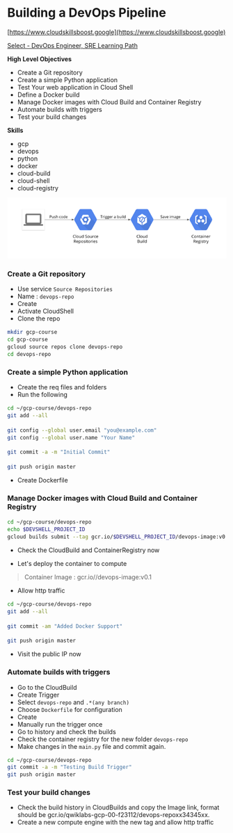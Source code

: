 # Building a DevOps Pipeline

[https://www.cloudskillsboost.google](https://www.cloudskillsboost.google)

[Select - DevOps Engineer, SRE Learning Path](https://www.cloudskillsboost.google/paths)

**High Level Objectives**
- Create a Git repository
- Create a simple Python application
- Test Your web application in Cloud Shell
- Define a Docker build
- Manage Docker images with Cloud Build and Container Registry
- Automate builds with triggers
- Test your build changes



**Skills**
- gcp
- devops
- python
- docker
- cloud-build
- cloud-shell
- cloud-registry





![.images/devops-pipeline.png](.images/devops-pipeline.png)




### Create a Git repository

- Use service `Source Repositories`
- Name : `devops-repo`
- Create
- Activate CloudShell
- Clone the repo

```bash
mkdir gcp-course
cd gcp-course
gcloud source repos clone devops-repo
cd devops-repo
```

### Create a simple Python application

- Create the req files and folders
- Run the following


```bash
cd ~/gcp-course/devops-repo
git add --all

git config --global user.email "you@example.com"
git config --global user.name "Your Name"

git commit -a -m "Initial Commit"

git push origin master
```

- Create Dockerfile

### Manage Docker images with Cloud Build and Container Registry

```bash
cd ~/gcp-course/devops-repo
echo $DEVSHELL_PROJECT_ID
gcloud builds submit --tag gcr.io/$DEVSHELL_PROJECT_ID/devops-image:v0.1 .
```

- Check the CloudBuild and ContainerRegistry now

- Let's deploy the container to compute

> Container Image : gcr.io/<your-project-id-here>/devops-image:v0.1

- Allow http traffic

```bash
cd ~/gcp-course/devops-repo
git add --all

git commit -am "Added Docker Support"

git push origin master
```

- Visit the public IP now


### Automate builds with triggers

- Go to the CloudBuild
- Create Trigger
- Select `devops-repo` and `.*(any branch)`
- Choose `Dockerfile` for configuration
- Create
- Manually run the trigger once
- Go to history and check the builds 
- Check the container registry for the new folder `devops-repo`
- Make changes in the `main.py` file and commit again.

```bash
cd ~/gcp-course/devops-repo
git commit -a -m "Testing Build Trigger"
git push origin master
```

###  Test your build changes

- Check the build history in CloudBuilds and copy the Image link, format should be gcr.io/qwiklabs-gcp-00-f23112/devops-repoxx34345xx.
- Create a new compute engine with the new tag and allow http traffic